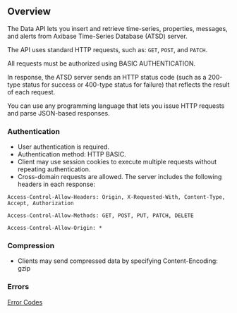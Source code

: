 ## Overview

The Data API lets you insert and retrieve time-series, properties, messages, and alerts from Axibase Time-Series Database (ATSD) server. 

The API uses standard HTTP requests, such as: `GET`, `POST`, and `PATCH`. 

All requests must be authorized using BASIC AUTHENTICATION. 

In response, the ATSD server sends an HTTP status code (such as a 200-type status for success or 400-type status for failure) that reflects the result of each request. 

You can use any programming language that lets you issue HTTP requests and parse JSON-based responses. 

### Authentication

* User authentication is required.
* Authentication method: HTTP BASIC.
* Client may use session cookies to execute multiple requests without repeating authentication.
* Cross-domain requests are allowed. The server includes the following headers in each response:

`Access-Control-Allow-Headers: Origin, X-Requested-With, Content-Type, Accept, Authorization`

`Access-Control-Allow-Methods: GET, POST, PUT, PATCH, DELETE`

`Access-Control-Allow-Origin: *`

### Compression

* Clients may send compressed data by specifying Content-Encoding: gzip

### Errors
[Error Codes](https://github.com/axibase/atsd-docs/edit/master/api/data/error-codes.md)
